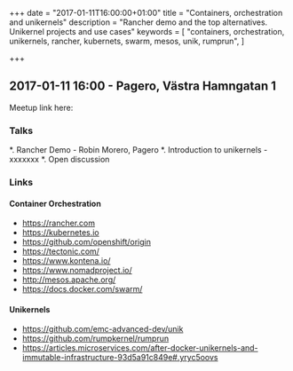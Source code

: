 +++
date = "2017-01-11T16:00:00+01:00"
title = "Containers, orchestration and unikernels"
description = "Rancher demo and the top alternatives. Unikernel projects and use cases"
keywords = [
  "containers, orchestration, unikernels, rancher, kubernets, swarm, mesos, unik, rumprun",
]

+++


## 2017-01-11 16:00 - Pagero, Västra Hamngatan 1
Meetup link here:

### Talks
*. Rancher Demo - Robin Morero, Pagero
*. Introduction to unikernels - xxxxxxx
*. Open discussion


### Links

#### Container Orchestration
* https://rancher.com
* https://kubernetes.io
* https://github.com/openshift/origin
* https://tectonic.com/
* https://www.kontena.io/
* https://www.nomadproject.io/
* http://mesos.apache.org/
* https://docs.docker.com/swarm/


#### Unikernels
* https://github.com/emc-advanced-dev/unik
* https://github.com/rumpkernel/rumprun
* https://articles.microservices.com/after-docker-unikernels-and-immutable-infrastructure-93d5a91c849e#.yryc5oovs

